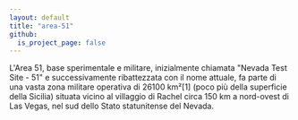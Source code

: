 ```yaml
---
layout: default
title: "area-51"
github:
  is_project_page: false
---
```


L'Area 51, base sperimentale e militare, inizialmente chiamata "Nevada Test Site - 51" e successivamente ribattezzata con il nome attuale, fa parte di una vasta zona militare operativa di 26100 km²[1] (poco più della superficie della Sicilia) situata vicino al villaggio di Rachel circa 150 km a nord-ovest di Las Vegas, nel sud dello Stato statunitense del Nevada.
